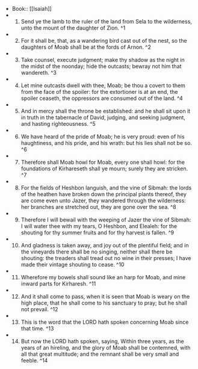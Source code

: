- Book:: [[Isaiah]]
- 1. Send ye the lamb to the ruler of the land from Sela to the wilderness, unto the mount of the daughter of Zion. ^1
- 2. For it shall be, that, as a wandering bird cast out of the nest, so the daughters of Moab shall be at the fords of Arnon. ^2
- 3. Take counsel, execute judgment; make thy shadow as the night in the midst of the noonday; hide the outcasts; bewray not him that wandereth. ^3
- 4. Let mine outcasts dwell with thee, Moab; be thou a covert to them from the face of the spoiler: for the extortioner is at an end, the spoiler ceaseth, the oppressors are consumed out of the land. ^4
- 5. And in mercy shall the throne be established: and he shall sit upon it in truth in the tabernacle of David, judging, and seeking judgment, and hasting righteousness. ^5
- 6. We have heard of the pride of Moab; he is very proud: even of his haughtiness, and his pride, and his wrath: but his lies shall not be so. ^6
- 7. Therefore shall Moab howl for Moab, every one shall howl: for the foundations of Kirhareseth shall ye mourn; surely they are stricken. ^7
- 8. For the fields of Heshbon languish, and the vine of Sibmah: the lords of the heathen have broken down the principal plants thereof, they are come even unto Jazer, they wandered through the wilderness: her branches are stretched out, they are gone over the sea. ^8
- 9. Therefore I will bewail with the weeping of Jazer the vine of Sibmah: I will water thee with my tears, O Heshbon, and Elealeh: for the shouting for thy summer fruits and for thy harvest is fallen. ^9
- 10. And gladness is taken away, and joy out of the plentiful field; and in the vineyards there shall be no singing, neither shall there be shouting: the treaders shall tread out no wine in their presses; I have made their vintage shouting to cease. ^10
- 11. Wherefore my bowels shall sound like an harp for Moab, and mine inward parts for Kirharesh. ^11
- 12. And it shall come to pass, when it is seen that Moab is weary on the high place, that he shall come to his sanctuary to pray; but he shall not prevail. ^12
- 13. This is the word that the LORD hath spoken concerning Moab since that time. ^13
- 14. But now the LORD hath spoken, saying, Within three years, as the years of an hireling, and the glory of Moab shall be contemned, with all that great multitude; and the remnant shall be very small and feeble. ^14
